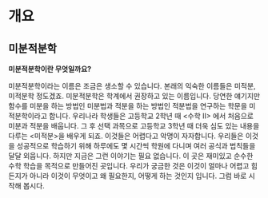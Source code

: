 # 개요

## 미분적분학
**미분적분학이란 무엇일까요?**

미분적분학이라는 이름은 조금은 생소할 수 있습니다. 본래의 익숙한 이름들은 미적분, 미적분학 정도겠죠. 미분적분학은 학계에서 권장하고 있는 이름입니다. 
당연한 얘기지만 함수를 미분을 하는 방법인 미분법과 적분을 하는 방법인 적분법을 연구하는 학문을 미적분학이라고 합니다. 우리나라 학생들은 고등학교 2학년
때 <수학 II> 에서 처음으로 미분과 적분을 배웁니다. 그 후 선택 과목으로 고등학교 3학년 때 더욱 심도 있는 내용을 다루는 <미적분>을 배우게 되죠. 
이것들은 어렵다고 악명이 자자합니다. 우리들은 이것을 성공적으로 학습하기 위해 하루에도 몇 시간씩 학원에 다니며 여러 공식과 법칙들을 달달 외웁니다. 
하지만 지금은 그런 이야기는 필요 없습니다. 이 곳은 재미있고 순수한 수학 학습을 목적으로 만들어진 곳입니다. 우리가 궁금한 것은 이것이 얼마나 
어렵고 힘든지가 아니라 이것이 무엇이고 왜 필요한지, 어떻게 하는 것인지 입니다. 그럼 바로 시작해 봅시다. 

## 